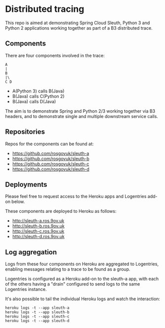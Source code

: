# Distributed tracing

This repo is aimed at demonstrating Spring Cloud Sleuth, Python 3 and Python 2 applications working together as part of a B3 distributed trace. 

## Components

There are four components involved in the trace:

    A
    |
    B
    |\
    C D

 * A(Python 3) calls B(Java)
 * B(Java) calls C(Python 2)
 * B(Java) calls D(Java)

The aim is to demonstrate Spring and Python 2/3 working together via B3 headers, and to demonstrate single and multiple downstream service calls.

## Repositories

Repos for the components can be found at:

 * https://github.com/rosgovuk/sleuth-a
 * https://github.com/rosgovuk/sleuth-b
 * https://github.com/rosgovuk/sleuth-c
 * https://github.com/rosgovuk/sleuth-d

## Deployments

Please feel free to request access to the Heroku apps and Logentries add-on below.

These components are deployed to Heroku as follows:

 * http://sleuth-a.ros.9ov.uk
 * http://sleuth-b.ros.9ov.uk
 * http://sleuth-c.ros.9ov.uk
 * http://sleuth-d.ros.9ov.uk

## Log aggregation

Logs from these four components on Heroku are aggregated to Logentries, enabling messages relating to a trace to be found as a group.

Logentries is configured as a Heroku add-on to the sleuth-a app, with each of the others having a "drain" configured to send logs to the same Logentries instance.

It's also possible to tail the individual Heroku logs and watch the interaction:

    heroku logs -t --app sleuth-a
    heroku logs -t --app sleuth-b
    heroku logs -t --app sleuth-c
    heroku logs -t --app sleuth-d


